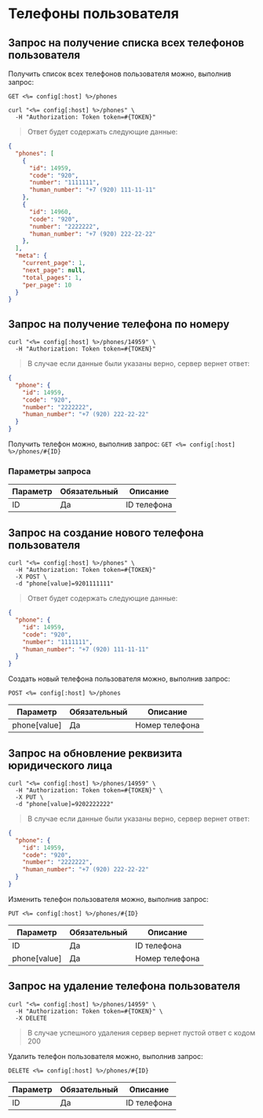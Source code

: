 # Телефоны пользователя

## Запрос на получение списка всех телефонов пользователя

Получить список всех телефонов пользователя можно, выполнив запрос:

`GET <%= config[:host] %>/phones`

```shell
curl "<%= config[:host] %>/phones" \
  -H "Authorization: Token token=#{TOKEN}"
```

> Ответ будет содержать следующие данные:

```json
{
  "phones": [
    {
      "id": 14959,
      "code": "920",
      "number": "1111111",
      "human_number": "+7 (920) 111-11-11"
    },
    {
      "id": 14960,
      "code": "920",
      "number": "2222222",
      "human_number": "+7 (920) 222-22-22"
    },
  ],
  "meta": {
    "current_page": 1,
    "next_page": null,
    "total_pages": 1,
    "per_page": 10
  }
}
```

## Запрос на получение телефона по номеру

```shell
curl "<%= config[:host] %>/phones/14959" \
  -H "Authorization: Token token=#{TOKEN}"
```

> В случае если данные были указаны верно, сервер вернет ответ:

```json
{
  "phone": {
    "id": 14959,
    "code": "920",
    "number": "2222222",
    "human_number": "+7 (920) 222-22-22"
  }
}
```

Получить телефон можно, выполнив запрос:
`GET <%= config[:host] %>/phones/#{ID}`

### Параметры запроса

Параметр | Обязательный | Описание
--------- | ------- | -----------
ID | Да | ID телефона

## Запрос на создание нового телефона пользователя

```shell
curl "<%= config[:host] %>/phones" \
  -H "Authorization: Token token=#{TOKEN}"
  -X POST \
  -d "phone[value]=9201111111"
```

> Ответ будет содержать следующие данные:

```json
{
  "phone": {
    "id": 14959,
    "code": "920",
    "number": "1111111",
    "human_number": "+7 (920) 111-11-11"
  }
}
```

Создать новый телефона пользователя можно, выполнив запрос:

`POST <%= config[:host] %>/phones`

Параметр | Обязательный | Описание
--------- | ------- | -----------
phone[value] | Да | Номер телефона

## Запрос на обновление реквизита юридического лица

```shell
curl "<%= config[:host] %>/phones/14959" \
  -H "Authorization: Token token=#{TOKEN}" \
  -X PUT \
  -d "phone[value]=9202222222"
```

> В случае если данные были указаны верно, сервер вернет ответ:

```json
{
  "phone": {
    "id": 14959,
    "code": "920",
    "number": "2222222",
    "human_number": "+7 (920) 222-22-22"
  }
}
```

Изменить телефон пользователя можно, выполнив запрос:

`PUT <%= config[:host] %>/phones/#{ID}`

Параметр | Обязательный | Описание
--------- | ------- | -----------
ID | Да | ID телефона
phone[value] | Да | Номер телефона

## Запрос на удаление телефона пользователя

```shell
curl "<%= config[:host] %>/phones/14959" \
  -H "Authorization: Token token=#{TOKEN}" \
  -X DELETE
```

> В случае успешного удаления сервер вернет пустой ответ с кодом 200

Удалить телефон пользователя можно, выполнив запрос:

`DELETE <%= config[:host] %>/phones/#{ID}`

Параметр | Обязательный | Описание
--------- | ------- | -----------
ID | Да | ID телефона
